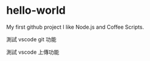 # hello-world
My first github project
I like Node.js and Coffee Scripts.

測試 vscode git 功能

測試 vscode 上傳功能

